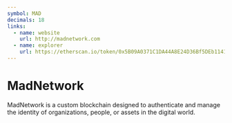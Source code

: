 ```yaml
---
symbol: MAD
decimals: 18
links:
  - name: website
    url: http://madnetwork.com
  - name: explorer
    url: https://etherscan.io/token/0x5B09A0371C1DA44A8E24D36Bf5DEb1141a84d875
---
```


# MadNetwork

MadNetwork is a custom blockchain designed to authenticate and manage the identity of organizations, people, or assets in the digital world.
